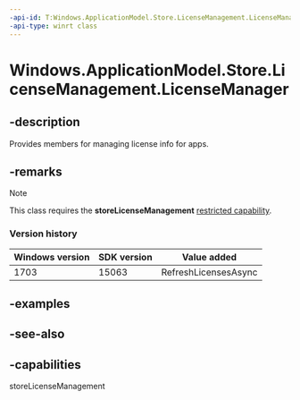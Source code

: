 ```yaml
---
-api-id: T:Windows.ApplicationModel.Store.LicenseManagement.LicenseManager
-api-type: winrt class
---
```


<!-- Class syntax.
public class LicenseManager
-->

# Windows.ApplicationModel.Store.LicenseManagement.LicenseManager

## -description
Provides members for managing license info for apps.

## -remarks

> [!NOTE]
> This class requires the **storeLicenseManagement** [restricted capability](https://msdn.microsoft.com/windows/uwp/packaging/app-capability-declarations).

### Version history

| Windows version | SDK version | Value added |
| -- | -- | -- |
| 1703 | 15063 | RefreshLicensesAsync |

## -examples

## -see-also


## -capabilities
storeLicenseManagement
